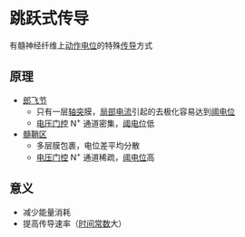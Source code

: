 # 跳跃式传导

有髓神经纤维上[动作电位](动作电位.md)的特殊[传导](传导.md)方式

## 原理

- [郎飞节](郎飞节.md)
    - 只有一层[轴突](轴突.md)膜，[局部电流](局部电流.md)引起的去极化容易达到[阈电位](阈电位.md)
    - [电压门控](电压门控通道.md) N<sup>+</sup> 通道密集，[阈电位](阈电位.md)低
- [髓鞘区](髓鞘区.md)
    - 多层膜包裹，电位差平均分散
    - [电压门控](电压门控通道.md) N<sup>+</sup> 通道稀疏，[阈电位](阈电位.md)高

## 意义

- 减少能量消耗
- 提高传导速率（[时间常数](时间常数.md)大）
